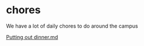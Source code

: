 # chores
We have a lot of daily chores to do around the campus

[Putting out dinner.md](github.com/onja-madagascar/chores/blob/master/ainiel)




